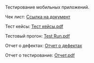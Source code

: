 Тестирование мобильных приложений.

Чек лист: 
[Ссылка на документ](https://docs.google.com/spreadsheets/d/1l9_z1xRtqnQXxGbCUmEWGJn77-GhoNOvmvcOa3ci-gc/edit?gid=0#gid=0)

Тест кейсы:
[Тест кейсы.pdf](https://github.com/user-attachments/files/20966537/G10-2025-06-29.pdf)

Тестовый прогон: 
[Test Run.pdf](https://github.com/user-attachments/files/20968085/G10-Test%2Brun%2B2025_06_29.pdf)

Отчет о дефектах: 
[Отчет о дефектах](https://github.com/user-attachments/files/20968086/Issues.4.xlsx)

Отчет о тестирование: 
[Отчет.pdf](https://github.com/user-attachments/files/20968674/default.pdf)

